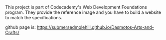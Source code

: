 This project is part of Codecademy's Web Development Foundations program. They provide the reference image and you have to build a website to match the specifications. 

github page is: https://submersedmolehill.github.io/Dasmotos-Arts-and-Crafts/
